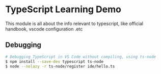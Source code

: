 # TypeScript Learning Demo

This module is all about the info relevant to typescript, like official handbook, vscode configuration .etc

## Debugging

```bash
# Debugging TypeScript in VS Code without compiling, using ts-node
$ npm install --save-dev typescript ts-node
$ node --nolazy -r ts-node/register ide/hello.ts
```

